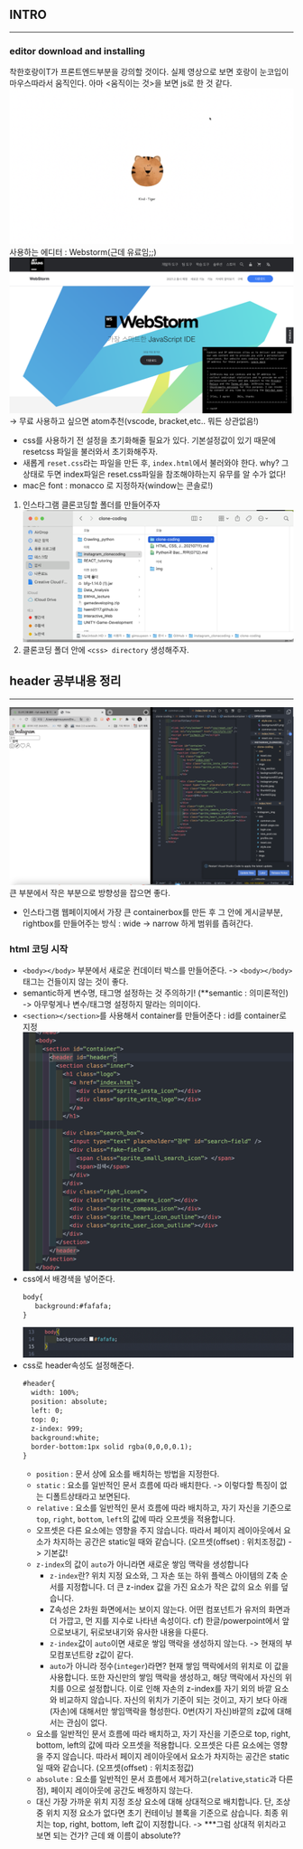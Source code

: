 ## INTRO
----
### editor download and installing
착한호랑이T가 프론트엔드부분을 강의할 것이다. 실제 영상으로 보면 호랑이 눈코입이 마우스따라서 움직인다. 아마 <움직이는 것>을 보면 js로 한 것 같다. 
![pic1](./img/프론트엔드1강_1.png)
사용하는 에디터 : Webstorm(근데 유료임;;)
![pic1](./img/프론트엔드1강_2.png)
-> 무료 사용하고 싶으면 atom추천(vscode, bracket,etc.. 뭐든 상관없음!)
- css를 사용하기 전 설정을 초기화해줄 필요가 있다. 기본설정값이 있기 때문에 resetcss 파일을 불러와서 초기화해주자.
- 새롭게 `reset.css`라는 파일을 만든 후, `index.html`에서 불러와야 한다. why? 그 상태로 두면 index파일은 reset.css파일을 참조해야하는지 유무를 알 수가 없다!
- mac은 font : monacco 로 지정하자(window는 콘솔로!)
1. 인스타그램 클론코딩할 폴더를 만들어주자
![pic1](./img/프론트엔드1강_3.png)
2. 클론코딩 폴더 안에  `<css> directory` 생성해주자.

## header 공부내용 정리
-----
![pic1](./img/header실습0712_1.png)
큰 부분에서 작은 부분으로 방향성을 잡으면 좋다. 
- 인스타그램 웹페이지에서 가장 큰 containerbox를 만든 후 그 안에 게시글부분, rightbox를 만들어주는 방식 : wide -> narrow 하게 범위를 좁혀간다.
### html 코딩 시작
  - `<body></body>` 부분에서 새로운 컨데이터 박스를 만들어준다. -> `<body></body>`태그는 건들이지 않는 것이 좋다.
  - semantic하게 변수명, 태그명 설정하는 것 주의하기! (**semantic : 의미론적인) -> 아무렇게나 변수/태그명 설정하지 말라는 의미이다.
  - `<section></section>`를 사용해서 container를 만들어준다 : id를 container로 지정
![pic1](./img/header실습0722_1.png)
- css에서 배경색을 넣어준다.
  ```
  body{
     background:#fafafa;
  }
  ```
  ![pic1](./img/header실습0722_2.png)
- css로 header속성도 설정해준다.
  ```
  #header{
    width: 100%;
    position: absolute;
    left: 0;
    top: 0;
    z-index: 999;
    background:white;
    border-bottom:1px solid rgba(0,0,0,0.1);
  }
  ```
  - `position` : 문서 상에 요소를 배치하는 방법을 지정한다. 
   - `static` : 요소를 일반적인 문서 흐름에 따라 배치한다. -> 이렇다할 특징이 없는 디폴트상태라고 보면된다.
   - `relative` : 요소를 일반적인 문서 흐름에 따라 배치하고, 자기 자신을 기준으로 `top`, `right`, `bottom`, `left`의 값에 따라 오프셋을 적용합니다. 
    - 오프셋은 다른 요소에는 영향을 주지 않습니다. 따라서 페이지 레이아웃에서 요소가 차지하는 공간은 static일 때와 같습니다. (오프셋(offset) : 위치조정값) -> 기본값!
    - `z-index`의 값이 `auto`가 아니라면 새로운 쌓임 맥락을 생성합니다
      - `z-index`란? 위치 지정 요소와, 그 자손 또는 하위 플렉스 아이템의 Z축 순서를 지정합니다. 더 큰 z-index 값을 가진 요소가 작은 값의 요소 위를 덮습니다. 
      - Z속성은 2차원 화면에서는 보이지 않는다. 어떤 컴포넌트가 유저의 화면과 더 가깝고, 먼 지를 지수로 나타낸 속성이다. cf) 한글/powerpoint에서 앞으로보내기, 뒤로보내기와 유사한 내용을 다룬다.
      - `z-index`값이 `auto`이면 새로운 쌓임 맥락을 생성하지 않는다. -> 현재의 부모컴포넌트랑 z값이 같다.
      - `auto`가 아니라 정수(`integer`)라면? 현재 쌓임 맥락에서의 위치로 이 값을 사용합니다. 또한 자신만의 쌓임 맥락을 생성하고, 해당 맥락에서 자신의 위치를 0으로 설정합니다. 이로 인해 자손의 z-index를 자기 외의 바깥 요소와 비교하지 않습니다. 자신의 위치가 기준이 되는 것이고, 자기 보다 아래(자손)에 대해서만 쌓임맥락을 형성한다. 0번(자기 자신)바깥의 z값에 대해서는 관심이 없다.
   - 요소를 일반적인 문서 흐름에 따라 배치하고, 자기 자신을 기준으로 top, right, bottom, left의 값에 따라 오프셋을 적용합니다. 오프셋은 다른 요소에는 영향을 주지 않습니다. 따라서 페이지 레이아웃에서 요소가 차지하는 공간은 static일 때와 같습니다. (오프셋(offset) : 위치조정값)
   - `absolute` : 요소를 일반적인 문서 흐름에서 제거하고(`relative`,`static`과 다른 점), 페이지 레이아웃에 공간도 배정하지 않는다.
    - 대신 가장 가까운 위치 지정 조상 요소에 대해 상대적으로 배치합니다. 단, 조상 중 위치 지정 요소가 없다면 초기 컨테이닝 블록을 기준으로 삼습니다. 최종 위치는 top, right, bottom, left 값이 지정합니다. -> ***그럼 상대적 위치라고 보면 되는 건가? 근데 왜 이름이 absolute??


